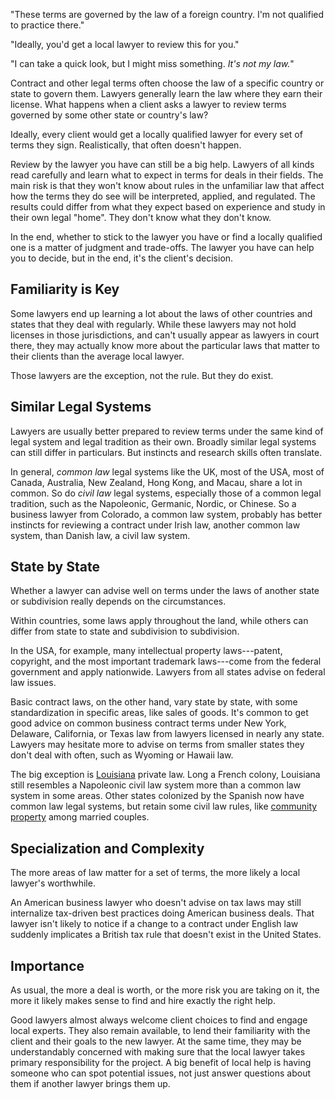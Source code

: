 "These terms are governed by the law of a foreign country.  I'm not qualified to practice there."

"Ideally, you'd get a local lawyer to review this for you."

"I can take a quick look, but I might miss something.  _It's not my law._"

Contract and other legal terms often choose the law of a specific country or state to govern them.  Lawyers generally learn the law where they earn their license.  What happens when a client asks a lawyer to review terms governed by some other state or country's law?

Ideally, every client would get a locally qualified lawyer for every set of terms they sign.  Realistically, that often doesn't happen.

Review by the lawyer you have can still be a big help.  Lawyers of all kinds read carefully and learn what to expect in terms for deals in their fields.  The main risk is that they won't know about rules in the unfamiliar law that affect how the terms they do see will be interpreted, applied, and regulated.  The results could differ from what they expect based on experience and study in their own legal "home".  They don't know what they don't know.

In the end, whether to stick to the lawyer you have or find a locally qualified one is a matter of judgment and trade-offs.  The lawyer you have can help you to decide, but in the end, it's the client's decision.

<h2 id="familiarity">Familiarity is Key</h2>

Some lawyers end up learning a lot about the laws of other countries and states that they deal with regularly.  While these lawyers may not hold licenses in those jurisdictions, and can't usually appear as lawyers in court there, they may actually know more about the particular laws that matter to their clients than the average local lawyer.

Those lawyers are the exception, not the rule.  But they do exist.

<h2 id="similarity">Similar Legal Systems</h2>

Lawyers are usually better prepared to review terms under the same kind of legal system and legal tradition as their own.  Broadly similar legal systems can still differ in particulars.  But instincts and research skills often translate.

In general, <dfn>common law</dfn> legal systems like the UK, most of the USA, most of Canada, Australia, New Zealand, Hong Kong, and Macau, share a lot in common.  So do <dfn>civil law</dfn> legal systems, especially those of a common legal tradition, such as the Napoleonic, Germanic, Nordic, or Chinese.  So a business lawyer from Colorado, a common law system, probably has better instincts for reviewing a contract under Irish law, another common law system, than Danish law, a civil law system.

<h2 id="states">State by State</h3>

Whether a lawyer can advise well on terms under the laws of another state or subdivision really depends on the circumstances.

Within countries, some laws apply throughout the land, while others can differ from state to state and subdivision to subdivision.

In the USA, for example, many intellectual property laws---patent, copyright, and the most important trademark laws---come from the federal government and apply nationwide.  Lawyers from all states advise on federal law issues.

Basic contract laws, on the other hand, vary state by state, with some standardization in specific areas, like sales of goods.  It's common to get good advice on common business contract terms under New York, Delaware, California, or Texas law from lawyers licensed in nearly any state.  Lawyers may hesitate more to advise on terms from smaller states they don't deal with often, such as Wyoming or Hawaii law.

The big exception is [Louisiana](https://en.wikipedia.org/wiki/Law_of_Louisiana) private law.  Long a French colony, Louisiana still resembles a Napoleonic civil law system more than a common law system in some areas.  Other states colonized by the Spanish now have common law legal systems, but retain some civil law rules, like [community property](https://en.wikipedia.org/wiki/Community_property) among married couples.

<h2 id="specialization">Specialization and Complexity</h2>

The more areas of law matter for a set of terms, the more likely a local lawyer's worthwhile.

An American business lawyer who doesn't advise on tax laws may still internalize tax-driven best practices doing American business deals.  That lawyer isn't likely to notice if a change to a contract under English law suddenly implicates a British tax rule that doesn't exist in the United States.

<h2 id="importance">Importance</h2>

As usual, the more a deal is worth, or the more risk you are taking on it, the more it likely makes sense to find and hire exactly the right help.

Good lawyers almost always welcome client choices to find and engage local experts.  They also remain available, to lend their familiarity with the client and their goals to the new lawyer.  At the same time, they may be understandably concerned with making sure that the local lawyer takes primary responsibility for the project.  A big benefit of local help is having someone who can spot potential issues, not just answer questions about them if another lawyer brings them up.

